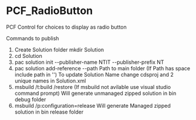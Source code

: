 # PCF_RadioButton

PCF Control for choices to display as radio button

Commands to publish
1) Create Solution folder mkdir Solution
2) cd Solution
3) pac solution init --publisher-name NTIT --publisher-prefix NT
4) pac solution add-reference --path Path to main folder (If Path has space include path in '')
To update Solution Name change cdsproj and 2 unique names in Solution.xml
5) msbuild /t:build /restore (If msbuild not avilable use visual studio command prompt) Will generate unmanaged zipped solution in bin debug folder
6) msbuild /p:configuration=release  Will generate Managed zipped solution in bin release folder
